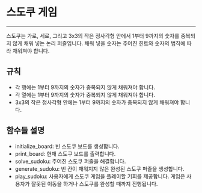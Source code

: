 # 스도쿠 게임
---
스도쿠는 가로, 세로, 그리고 3x3의 작은 정사각형 안에서 1부터 9까지의 숫자를 중복되지 않게 채워 넣는 논리 퍼즐입니다. 채워 넣을 숫자는 주어진 힌트와 숫자의 법칙에 따라 채워져야 합니다.

## 규칙
- 각 행에는 1부터 9까지의 숫자가 중복되지 않게 채워져야 합니다.
- 각 열에는 1부터 9까지의 숫자가 중복되지 않게 채워져야 합니다.
- 3x3의 작은 정사각형 안에는 1부터 9까지의 숫자가 중복되지 않게 채워져야 합니다.

## 함수들 설명
- initialize_board: 빈 스도쿠 보드를 생성합니다.
- print_board: 현재 스도쿠 보드를 출력합니다.
- solve_sudoku: 주어진 스도쿠 퍼즐을 해결합니다.
- generate_sudoku: 빈 칸이 채워지지 않은 완성된 스도쿠 퍼즐을 생성합니다.
- play_sudoku: 사용자에게 스도쿠 게임을 플레이할 기회를 제공합니다. 게임은 사용자가 잘못된 이동을 하거나 스도쿠를 완성할 때까지 진행됩니다.
